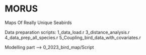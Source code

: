 # MORUS
Maps Of Really Unique Seabirds

Data preparation scripts:
1_data_load.r
3_distance_analysis.r
4_data_prep_all_species.r
5_Coupling_bird_data_with_covariates.r

Modelling part
--> 0_2023_bird_map/Script
